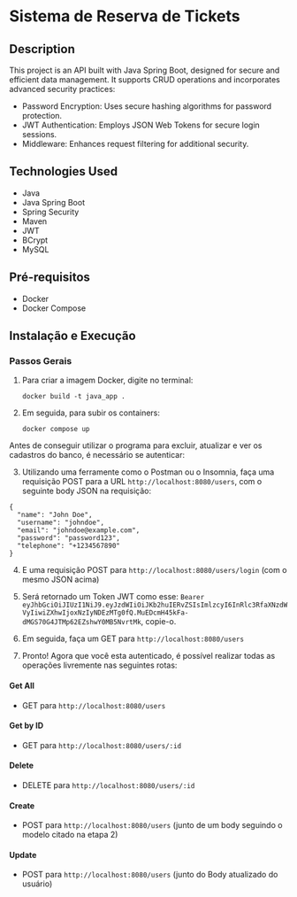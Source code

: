 # Sistema de Reserva de Tickets

## Description
This project is an API built with Java Spring Boot, designed for secure and efficient data management. It supports CRUD operations and incorporates advanced security practices:

- Password Encryption: Uses secure hashing algorithms for password protection.
- JWT Authentication: Employs JSON Web Tokens for secure login sessions.
- Middleware: Enhances request filtering for additional security.

## Technologies Used
- Java
- Java Spring Boot
- Spring Security
- Maven
- JWT
- BCrypt
- MySQL

## Pré-requisitos
- Docker
- Docker Compose

## Instalação e Execução
### Passos Gerais
1. Para criar a imagem Docker, digite no terminal:
   
       docker build -t java_app .
   
2. Em seguida, para subir os containers:
   
       docker compose up
   

Antes de conseguir utilizar o programa para excluir, atualizar e ver os cadastros do banco, é necessário se autenticar:

3. Utilizando uma ferramente como o Postman ou o Insomnia, faça uma requisição POST para a URL ```http://localhost:8080/users```, com o seguinte body JSON na requisição:
   
```
{
  "name": "John Doe",
  "username": "johndoe",
  "email": "johndoe@example.com",
  "password": "password123",
  "telephone": "+1234567890"
}

```
4. E uma requisição POST para ```http://localhost:8080/users/login``` (com o mesmo JSON acima)

5. Será retornado um Token JWT como esse: ```Bearer eyJhbGciOiJIUzI1NiJ9.eyJzdWIiOiJKb2huIERvZSIsImlzcyI6InRlc3RfaXNzdWVyIiwiZXhwIjoxNzIyNDEzMTg0fQ.MuEDcmH45kFa-dMGS70G4JTMp62EZshwY0MB5NvrtMk```, copie-o.

6. Em seguida, faça um GET para ```http://localhost:8080/users```

7. Pronto! Agora que você esta autenticado, é possível realizar todas as operações livremente nas seguintes rotas:

#### Get All
- GET para ```http://localhost:8080/users```

#### Get by ID
- GET para ```http://localhost:8080/users/:id```

#### Delete
- DELETE para ```http://localhost:8080/users/:id```

#### Create
- POST para ```http://localhost:8080/users``` (junto de um body seguindo o modelo citado na etapa 2)

#### Update
- POST para ```http://localhost:8080/users``` (junto do Body atualizado do usuário)
